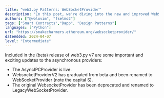 ```yaml
---
title: "web3.py Patterns: WebSocketProvider"
description: "In this post, we're diving into the new and improved WebSocketProvider. We'll introduce the WebSocket protocol, why the WebSocketProvider got a makeover, and how to use the new features."
authors: ["@wolovim", "fselmo2"]
tags: ["Smart Contracts","Dapp", "Design Patterns"]
languages: ["Python"]
url: "https://snakecharmers.ethereum.org/websocketprovider/"
dateAdded: 2024-04-07
level: "Intermediate"
---
```


Included in the (beta) release of web3.py v7 are some important and exciting updates to the asynchronous providers:

- The AsyncIPCProvider is live.
- WebsocketProviderV2 has graduated from beta and been renamed to WebSocketProvider (note the capital S).
- The original WebsocketProvider has been deprecated and renamed to LegacyWebSocketProvider.